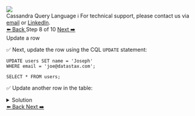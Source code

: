 <!-- TOP -->
<div class="top">
  <img src="https://datastax-academy.github.io/katapod-shared-assets/images/ds-academy-2023.svg" />
  <div class="scenario-title-section">
    <span class="scenario-title">Cassandra Query Language</span>
    <span class="scenario-subtitle">ℹ️ For technical support, please contact us via <a href="mailto:aleksandr.volochnev@datastax.com">email</a> or <a href="https://dtsx.io/aleks">LinkedIn</a>.</span>
  </div>
</div>

<!-- NAVIGATION -->
<div id="navigation-top" class="navigation-top">
 <a href='command:katapod.loadPage?[{"step":"step7"}]'
   class="btn btn-dark navigation-top-left">⬅️ Back
 </a>
<span class="step-count"> Step 8 of 10</span>
 <a href='command:katapod.loadPage?[{"step":"step9"}]'
    class="btn btn-dark navigation-top-right">Next ➡️
  </a>
</div>

<!-- CONTENT -->

<div class="step-title">Update a row</div>

✅ Next, update the row using the CQL `UPDATE` statement:
```
UPDATE users SET name = 'Joseph' 
WHERE email = 'joe@datastax.com';

SELECT * FROM users;
```

✅ Update another row in the table:

<details>
  <summary>Solution</summary> 

```
UPDATE users SET name = 'Jennifer' 
WHERE email = 'jen@datastax.com';

SELECT * FROM users;
```

</details>

<!-- NAVIGATION -->
<div id="navigation-bottom" class="navigation-bottom">
 <a href='command:katapod.loadPage?[{"step":"step7"}]'
   class="btn btn-dark navigation-bottom-left">⬅️ Back
 </a>
 <a href='command:katapod.loadPage?[{"step":"step9"}]'
    class="btn btn-dark navigation-bottom-right">Next ➡️
  </a>
</div>


